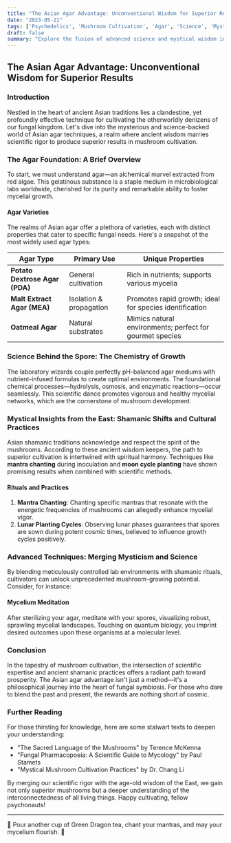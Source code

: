 ```yaml
---
title: "The Asian Agar Advantage: Unconventional Wisdom for Superior Results"
date: "2023-05-21"
tags: ['Psychedelics', 'Mushroom Cultivation', 'Agar', 'Science', 'Mysticism', 'Asia', 'Shamanism', 'Cultural Practices', 'Fungi']
draft: false
summary: "Explore the fusion of advanced science and mystical wisdom in the cultivation of mushrooms using Asian agar methods for unbeatable results."
---
```


## The Asian Agar Advantage: Unconventional Wisdom for Superior Results

### Introduction

Nestled in the heart of ancient Asian traditions lies a clandestine, yet profoundly effective technique for cultivating the otherworldly denizens of our fungal kingdom. Let's dive into the mysterious and science-backed world of Asian agar techniques, a realm where ancient wisdom marries scientific rigor to produce superior results in mushroom cultivation.

### The Agar Foundation: A Brief Overview

To start, we must understand agar—an alchemical marvel extracted from red algae. This gelatinous substance is a staple medium in microbiological labs worldwide, cherished for its purity and remarkable ability to foster mycelial growth.

#### Agar Varieties

The realms of Asian agar offer a plethora of varieties, each with distinct properties that cater to specific fungal needs. Here's a snapshot of the most widely used agar types:

| **Agar Type**  | **Primary Use**                | **Unique Properties**                                    |
|----------------|--------------------------------|----------------------------------------------------------|
| **Potato Dextrose Agar (PDA)**   | General cultivation   | Rich in nutrients; supports various mycelia              |
| **Malt Extract Agar (MEA)**      | Isolation & propagation | Promotes rapid growth; ideal for species identification |
| **Oatmeal Agar**                 | Natural substrates   | Mimics natural environments; perfect for gourmet species |

### Science Behind the Spore: The Chemistry of Growth

The laboratory wizards couple perfectly pH-balanced agar mediums with nutrient-infused formulas to create optimal environments. The foundational chemical processes—hydrolysis, osmosis, and enzymatic reactions—occur seamlessly. This scientific dance promotes vigorous and healthy mycelial networks, which are the cornerstone of mushroom development.

### Mystical Insights from the East: Shamanic Shifts and Cultural Practices

Asian shamanic traditions acknowledge and respect the spirit of the mushrooms. According to these ancient wisdom keepers, the path to superior cultivation is intertwined with spiritual harmony. Techniques like **mantra chanting** during inoculation and **moon cycle planting** have shown promising results when combined with scientific methods.

#### Rituals and Practices

1. **Mantra Chanting**: Chanting specific mantras that resonate with the energetic frequencies of mushrooms can allegedly enhance mycelial vigor.
2. **Lunar Planting Cycles**: Observing lunar phases guarantees that spores are sown during potent cosmic times, believed to influence growth cycles positively.

### Advanced Techniques: Merging Mysticism and Science

By blending meticulously controlled lab environments with shamanic rituals, cultivators can unlock unprecedented mushroom-growing potential. Consider, for instance:

#### Mycelium Meditation

After sterilizing your agar, meditate with your spores, visualizing robust, sprawling mycelial landscapes. Touching on quantum biology, you imprint desired outcomes upon these organisms at a molecular level.

### Conclusion

In the tapestry of mushroom cultivation, the intersection of scientific expertise and ancient shamanic practices offers a radiant path toward prosperity. The Asian agar advantage isn't just a method—it's a philosophical journey into the heart of fungal symbiosis. For those who dare to blend the past and present, the rewards are nothing short of cosmic.

### Further Reading

For those thirsting for knowledge, here are some stalwart texts to deepen your understanding:

- "The Sacred Language of the Mushrooms" by Terence McKenna
- "Fungal Pharmacopoeia: A Scientific Guide to Mycology" by Paul Stamets
- "Mystical Mushroom Cultivation Practices" by Dr. Chang Li

By merging our scientific rigor with the age-old wisdom of the East, we gain not only superior mushrooms but a deeper understanding of the interconnectedness of all living things. Happy cultivating, fellow psychonauts!

---

🌿 Pour another cup of Green Dragon tea, chant your mantras, and may your mycelium flourish. 🌿